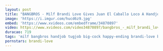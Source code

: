 ```yaml
---
layout: post
title: "BANGBROS - Milf Brandi Love Gives Juan El Caballo Loco A Handjob"
image: 'https://i.imgur.com/hucd6z9.jpg'
embed: 'https://www.xvideos.com/embedframe/34870897'
video: https://www.xvideos.com/video34870897/bangbros_-_milf_brandi_love_gives_juan_el_caballo_loco_a_handjob
duracao: 719
tags: 'milf bangbros handjob tugjob big-cock happy-ending brandi-love bang-bros juan-el-caballo-loco big-dick'
pornstars: brandi-love
---
```

